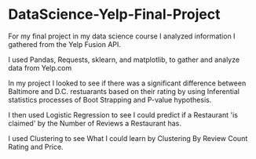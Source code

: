 # DataScience-Yelp-Final-Project
For my final project in my data science course I analyzed information I gathered from the Yelp Fusion API.

I used  Pandas, Requests, sklearn, and matplotlib, to gather and analyze data from Yelp.com

In my project I looked to see if there was a significant difference between Baltimore and D.C. restuarants based on their rating by using Inferential statistics processes of Boot Strapping and P-value hypothesis.

I then used Logistic Regression to see I could predict if a Restaurant 'is claimed' by the Number of Reviews a Restaurant has.

I used Clustering to see What I could learn by Clustering By Review Count Rating and Price.
